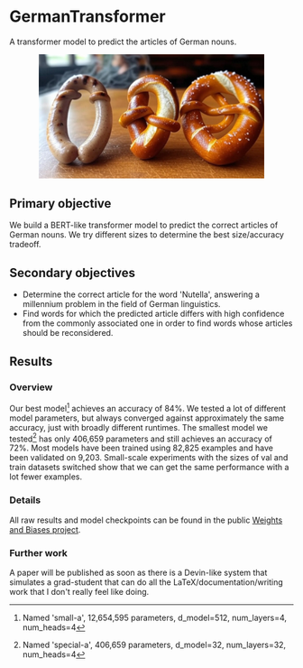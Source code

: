 # GermanTransformer
A transformer model to predict the articles of German nouns.

<p align="center">
  <img src="illustration.jpg" width="400" alt="illustration">
</p>

## Primary objective
We build a BERT-like transformer model to predict the correct articles of German nouns.
We try different sizes to determine the best size/accuracy tradeoff.

## Secondary objectives
- Determine the correct article for the word 'Nutella', answering a millennium problem in the field of German linguistics.
- Find words for which the predicted article differs with high confidence from the commonly associated one in order to find words whose articles should be reconsidered.

## Results
### Overview
Our best model[^1] achieves an accuracy of 84%.
We tested a lot of different model parameters, but always converged against approximately the same accuracy, just with broadly different runtimes.
The smallest model we tested[^2] has only 406,659 parameters and still achieves an accuracy of 72%.
Most models have been trained using 82,825 examples and have been validated on 9,203. Small-scale experiments with the sizes of val and train datasets switched show that we can get the same performance with a lot fewer examples.


### Details
All raw results and model checkpoints can be found in the public [Weights and Biases project](https://wandb.ai/dominik-farr/german-articles/overview).

### Further work
A paper will be published as soon as there is a Devin-like system that simulates a grad-student that can do all the LaTeX/documentation/writing work that I don't really feel like doing.

[^1]: Named 'small-a', 12,654,595 parameters, d_model=512, num_layers=4, num_heads=4
[^2]: Named 'special-a', 406,659 parameters, d_model=32, num_layers=32, num_heads=4